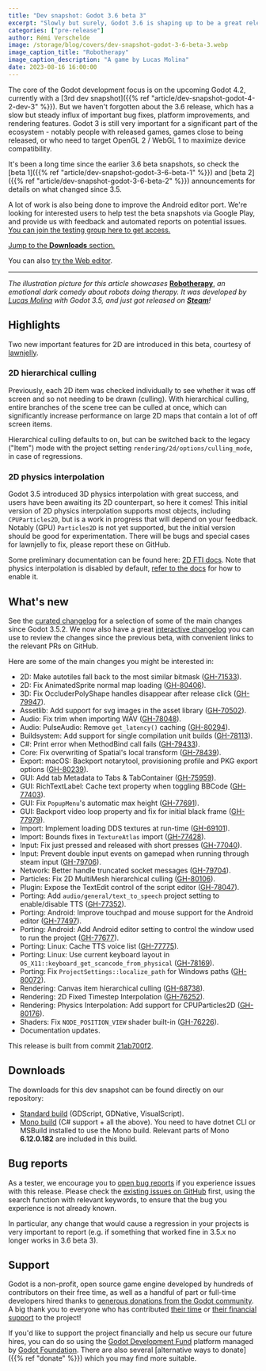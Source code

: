 ```yaml
---
title: "Dev snapshot: Godot 3.6 beta 3"
excerpt: "Slowly but surely, Godot 3.6 is shaping up to be a great release. This third snapshot adds long awaited 2D physics interpolation, and another great optimization with 2D hierarchical culling."
categories: ["pre-release"]
author: Rémi Verschelde
image: /storage/blog/covers/dev-snapshot-godot-3-6-beta-3.webp
image_caption_title: "Robotherapy"
image_caption_description: "A game by Lucas Molina"
date: 2023-08-16 16:00:00
---
```


The core of the Godot development focus is on the upcoming Godot 4.2, currently with a [3rd dev snapshot]({{% ref "article/dev-snapshot-godot-4-2-dev-3" %}}). But we haven't forgotten about the 3.6 release, which has a slow but steady influx of important bug fixes, platform improvements, and rendering features. Godot 3 is still very important for a significant part of the ecosystem - notably people with released games, games close to being released, or who need to target OpenGL 2 / WebGL 1 to maximize device compatibility.

It's been a long time since the earlier 3.6 beta snapshots, so check the [beta 1]({{% ref "article/dev-snapshot-godot-3-6-beta-1" %}}) and [beta 2]({{% ref "article/dev-snapshot-godot-3-6-beta-2" %}}) announcements for details on what changed since 3.5.

A lot of work is also being done to improve the Android editor port. We're looking for interested users to help test the beta snapshots via Google Play, and provide us with feedback and automated reports on potential issues. [You can join the testing group here to get access.](https://groups.google.com/g/godot-testers)

[Jump to the **Downloads** section.](#downloads)

You can also [try the Web editor](https://editor.godotengine.org/releases/3.6.beta3/).

---

*The illustration picture for this article showcases* [**Robotherapy**](https://store.steampowered.com/app/1895970/Robotherapy/), *an emotional dark comedy about robots doing therapy. It was developed by [Lucas Molina](https://twitter.com/AD1337) with Godot 3.5, and just got released on [**Steam**](https://store.steampowered.com/app/1895970/Robotherapy/)!*

## Highlights

Two new important features for 2D are introduced in this beta, courtesy of [lawnjelly](https://github.com/lawnjelly).

### 2D hierarchical culling

Previously, each 2D item was checked individually to see whether it was off screen and so not needing to be drawn (culling). With hierarchical culling, entire branches of the scene tree can be culled at once, which can significantly increase performance on large 2D maps that contain a lot of off screen items.

Hierarchical culling defaults to on, but can be switched back to the legacy ("Item") mode with the project setting `rendering/2d/options/culling_mode`, in case of regressions.

### 2D physics interpolation

Godot 3.5 introduced 3D physics interpolation with great success, and users have been awaiting its 2D counterpart, so here it comes! This initial version of 2D physics interpolation supports most objects, including `CPUParticles2D`, but is a work in progress that will depend on your feedback. Notably (GPU) `Particles2D` is not yet supported, but the initial version should be good for experimentation. There will be bugs and special cases for lawnjelly to fix, please report these on GitHub.

Some preliminary documentation can be found here: [2D FTI docs](https://github.com/lawnjelly/Misc/blob/master/FTIDocs/fti_2D.md). Note that physics interpolation is disabled by default, [refer to the docs](https://docs.godotengine.org/en/3.6/tutorials/physics/interpolation/index.html) for how to enable it.

## What's new

See the [curated changelog](https://github.com/godotengine/godot/blob/3.x/CHANGELOG.md) for a selection of some of the main changes since Godot 3.5.2. We now also have a great [interactive changelog](https://godotengine.github.io/godot-interactive-changelog/#3.6-beta3) you can use to review the changes since the previous beta, with convenient links to the relevant PRs on GitHub.

Here are some of the main changes you might be interested in:

- 2D: Make autotiles fall back to the most similar bitmask ([GH-71533](https://github.com/godotengine/godot/pull/71533)).
- 2D: Fix AnimatedSprite normal map loading ([GH-80406](https://github.com/godotengine/godot/pull/80406)).
- 3D: Fix OccluderPolyShape handles disappear after release click ([GH-79947](https://github.com/godotengine/godot/pull/79947)).
- Assetlib: Add support for svg images in the asset library ([GH-70502](https://github.com/godotengine/godot/pull/70502)).
- Audio: Fix trim when importing WAV ([GH-78048](https://github.com/godotengine/godot/pull/78048)).
- Audio: PulseAudio: Remove `get_latency()` caching ([GH-80294](https://github.com/godotengine/godot/pull/80294)).
- Buildsystem: Add support for single compilation unit builds ([GH-78113](https://github.com/godotengine/godot/pull/78113)).
- C#: Print error when MethodBind call fails ([GH-79433](https://github.com/godotengine/godot/pull/79433)).
- Core: Fix overwriting of Spatial's local transform ([GH-78439](https://github.com/godotengine/godot/pull/78439)).
- Export: macOS: Backport notarytool, provisioning profile and PKG export options ([GH-80239](https://github.com/godotengine/godot/pull/80239)).
- GUI: Add tab Metadata to Tabs & TabContainer ([GH-75959](https://github.com/godotengine/godot/pull/75959)).
- GUI: RichTextLabel: Cache text property when toggling BBCode ([GH-77403](https://github.com/godotengine/godot/pull/77403)).
- GUI: Fix `PopupMenu`'s automatic max height ([GH-77691](https://github.com/godotengine/godot/pull/77691)).
- GUI: Backport video loop property and fix for initial black frame ([GH-77979](https://github.com/godotengine/godot/pull/77979)).
- Import: Implement loading DDS textures at run-time ([GH-69101](https://github.com/godotengine/godot/pull/69101)).
- Import: Bounds fixes in `TextureAtlas` import ([GH-77428](https://github.com/godotengine/godot/pull/77428)).
- Input: Fix just pressed and released with short presses ([GH-77040](https://github.com/godotengine/godot/pull/77040)).
- Input: Prevent double input events on gamepad when running through steam input ([GH-79706](https://github.com/godotengine/godot/pull/79706)).
- Network: Better handle truncated socket messages ([GH-79704](https://github.com/godotengine/godot/pull/79704)).
- Particles: Fix 2D MultiMesh hierarchical culling ([GH-80106](https://github.com/godotengine/godot/pull/80106)).
- Plugin: Expose the TextEdit control of the script editor ([GH-78047](https://github.com/godotengine/godot/pull/78047)).
- Porting: Add `audio/general/text_to_speech` project setting to enable/disable TTS ([GH-77352](https://github.com/godotengine/godot/pull/77352)).
- Porting: Android: Improve touchpad and mouse support for the Android editor ([GH-77497](https://github.com/godotengine/godot/pull/77497)).
- Porting: Android: Add Android editor setting to control the window used to run the project ([GH-77677](https://github.com/godotengine/godot/pull/77677)).
- Porting: Linux: Cache TTS voice list ([GH-77775](https://github.com/godotengine/godot/pull/77775)).
- Porting: Linux: Use current keyboard layout in `OS_X11::keyboard_get_scancode_from_physical` ([GH-78169](https://github.com/godotengine/godot/pull/78169)).
- Porting: Fix `ProjectSettings::localize_path` for Windows paths ([GH-80072](https://github.com/godotengine/godot/pull/80072)).
- Rendering: Canvas item hierarchical culling ([GH-68738](https://github.com/godotengine/godot/pull/68738)).
- Rendering: 2D Fixed Timestep Interpolation ([GH-76252](https://github.com/godotengine/godot/pull/76252)).
- Rendering: Physics Interpolation: Add support for CPUParticles2D ([GH-80176](https://github.com/godotengine/godot/pull/80176)).
- Shaders: Fix `NODE_POSITION_VIEW` shader built-in ([GH-76226](https://github.com/godotengine/godot/pull/76226)).
- Documentation updates.

This release is built from commit [21ab700f2](https://github.com/godotengine/godot/commit/21ab700f2d3da1848844ed6c2ff0910b3c580107).

## Downloads

The downloads for this dev snapshot can be found directly on our repository:

- [Standard build](https://downloads.tuxfamily.org/godotengine/3.6/beta3/) (GDScript, GDNative, VisualScript).
- [Mono build](https://downloads.tuxfamily.org/godotengine/3.6/beta3/mono/) (C# support + all the above). You need to have dotnet CLI or MSBuild installed to use the Mono build. Relevant parts of Mono **6.12.0.182** are included in this build.

## Bug reports

As a tester, we encourage you to [open bug reports](https://github.com/godotengine/godot/issues) if you experience issues with this release. Please check the [existing issues on GitHub](https://github.com/godotengine/godot/issues) first, using the search function with relevant keywords, to ensure that the bug you experience is not already known.

In particular, any change that would cause a regression in your projects is very important to report (e.g. if something that worked fine in 3.5.x no longer works in 3.6 beta 3).

## Support

Godot is a non-profit, open source game engine developed by hundreds of contributors on their free time, as well as a handful of part or full-time developers hired thanks to [generous donations from the Godot community](https://fund.godotengine.org/). A big thank you to everyone who has contributed [their time](https://github.com/godotengine/godot/blob/master/AUTHORS.md) or [their financial support](https://github.com/godotengine/godot/blob/master/DONORS.md) to the project!

If you'd like to support the project financially and help us secure our future hires, you can do so using the [Godot Development Fund](https://fund.godotengine.org/) platform managed by [Godot Foundation](https://godot.foundation/). There are also several [alternative ways to donate]({{% ref "donate" %}}) which you may find more suitable.
